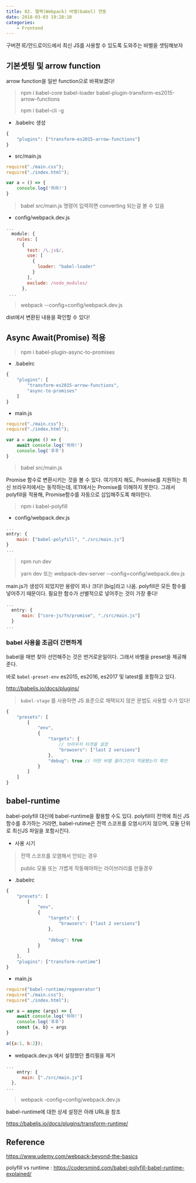 ```yaml
---
title: 02. 웹팩(Webpack) 바벨(babel) 연동
date: 2018-03-03 19:28:10
categories:
    - Frontend
---
```


구버젼 IE/안드로이드에서 최신 JS를 사용할 수 있도록 도와주는 바벨을 셋팅해보자

## 기본셋팅 및 arrow function

arrow function을 일반 function으로 바꿔보겠다!

> npm i babel-core babel-loader babel-plugin-transform-es2015-arrow-functions
>
> npm i babel-cli -g

- .babelrc 생성

````javascript
{
    "plugins": ["transform-es2015-arrow-functions"]
}
````

- src/main.js

````javascript
require("./main.css");
require("./index.html");

var a = () => {
    console.log('하하!')
}
````

> babel src/main.js 명령어 입력하면 converting 되는걸 볼 수 있음

- config/webpack.dev.js

````javascript
...
  module: {
    rules: [
      {
        test: /\.js$/,
        use: [
          {
            loader: "babel-loader"
          }
        ],
        exclude: /node_modules/
      },
 ...

````

>  webpack --config=config/webpack.dev.js

dist에서 변환된 내용을 확인할 수 있다!

## Async Await(Promise) 적용

> npm i babel-plugin-async-to-promises

- .babelrc

````javascript
{
    "plugins": [
        "transform-es2015-arrow-functions",
        "async-to-promises"
    ]
}
````

- main.js

````javascript
require("./main.css");
require("./index.html");

var a = async () => {
    await console.log('하하!')
    console.log('후후')
}
````

> babel src/main.js

Promise 함수로 변환시키는 것을 볼 수 있다. 여기까지 해도, Promise를 지원하는 최신 브라우저에서는 동작하는데, IE11에서는 Promise를 이해하지 못한다. 그래서 polyfill을 적용해, Promise함수를 자동으로 삽입해주도록 해야한다.

> npm i babel-polyfill

- config/webpack.dev.js

````javascript
...
entry: {
    main: ["babel-polyfill", "./src/main.js"]
}
...
````

> npm run dev
>
> yarn dev 또는 webpack-dev-server --config=config/webpack.dev.js

main.js가 생성이 되었지만 용량이 꾀나 크다! [big]라고 나옴. polyfill은 모든 함수를 넣어주기 때문이다. 필요한 함수가 선별적으로 넣어주는 것이 가장 좋다!

````javascript
...
  entry: {
      main: ["core-js/fn/promise", "./src/main.js"]
  }
...
````

### babel 사용을 조금더 간편하게

babel을 매번 찾아 선언해주는 것은 번거로운일이다. 그래서 바벨을 preset을 제공해준다. 

바로 `babel-preset-env` es2015, es2016, es2017 및 latest를 포함하고 있다.

http://babeljs.io/docs/plugins/

>  `babel-stage` 를 사용하면 JS 표준으로 채택되지 않은 문법도 사용할 수가 있다!

````javascript
{
    "presets": [
        [
            "env",
            {
                "targets": {
                    // 브라우저 타겟을 설정
                    "browsers": ["last 2 versions"]
                },
                "debug": true // 어떤 바벨 플러그인이 적용됐는지 확인
            }
        ]
    ]
}
````

## babel-runtime

babel-polyfill 대신에 babel-runtime을 활용할 수도 있다. polyfill이 전역에 최신 JS 함수를 추가하는 거라면, babel-rutime은 전역 스코프를 오염시키지 않으며, 모듈 단위로 최신JS 파일을 포함시킨다.

- 사용 시기

> 전역 스코프를 오염해서 안되는 경우
>
> public 모듈 또는 가볍게 작동해야하는 라이브러리를 만들경우

- .babelrc

````javascript
{
    "presets": [
        [
            "env",
            {
                "targets": {
                    "browsers": ["last 2 versions"]
                },
            
                "debug": true
            }
        ]
    ],
    "plugins": ["transform-runtime"]
}
````

- main.js

````javascript
require("babel-runtime/regenerator")
require("./main.css");
require("./index.html");

var a = async (args) => {
    await console.log('하하!')
    console.log('후후')
    const {a, b} = args
}

a({a:1, b:2});
````

- webpack.dev.js 에서 설정했던 폴리필을 제거

````javascript
...
	entry: {
      main: ["./src/main.js"]
  },
...
````

> webpack -config=config/webpack.dev.js

babel-runtime에 대한 상세 설정은 아래 URL을 참조

 https://babeljs.io/docs/plugins/transform-runtime/





## Reference

https://www.udemy.com/webpack-beyond-the-basics

polyfill vs runtime : https://codersmind.com/babel-polyfill-babel-runtime-explained/